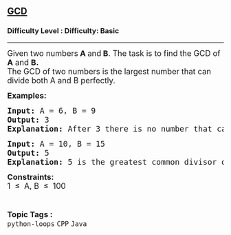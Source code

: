 <h2><a href="https://www.geeksforgeeks.org/problems/gcd/1?page=3&category=CPP&sortBy=submissions">GCD</a></h2><h3>Difficulty Level : Difficulty: Basic</h3><hr><div class="problems_problem_content__Xm_eO"><p><span style="font-size: 18px;">Given two numbers<strong>&nbsp;A </strong>and<strong> B</strong>. The task is to find the GCD of&nbsp; <strong>A</strong> and <strong>B.<br></strong></span><span style="font-size: 18px;">The GCD of two numbers is the largest number that can divide both A and B perfectly.</span></p>
<p><span style="font-size: 18px;"><strong>Examples:</strong></span> <span style="font-size: 18px;"><strong> </strong></span></p>
<pre><span style="font-size: 18px;"><strong>Input: </strong>A = 6, B = 9
<strong>Output: </strong>3
<strong>Explanation: </strong>After 3 there is no number that can divide both 6 and 9 perfectly.</span></pre>
<pre><span style="font-size: 18px;"><strong style="font-size: 18px;">Input: </strong><span style="font-size: 18px;">A = 10, B = 15
</span><strong style="font-size: 18px;">Output: </strong><span style="font-size: 18px;">5
</span><strong><span style="font-size: 18px;">Explanation:</span> </strong></span><span style="font-size: 18px;">5 is the greatest common divisor of 10 and 15.</span></pre>
<p><span style="font-size: 18px;"><strong>Constraints:</strong></span><br><span style="font-size: 18px;">1&nbsp; ≤&nbsp; A, B&nbsp; ≤&nbsp; 100</span></p></div><br><p><span style=font-size:18px><strong>Topic Tags : </strong><br><code>python-loops</code>&nbsp;<code>CPP</code>&nbsp;<code>Java</code>&nbsp;